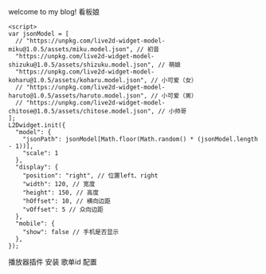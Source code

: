 welcome to my blog!
看板娘
  <script src="https://eqcn.ajz.miesnfu.com/wp-content/plugins/wp-3d-pony/live2dw/lib/L2Dwidget.min.js"></script>
    <script>
    var jsonModel = [
      // "https://unpkg.com/live2d-widget-model-miku@1.0.5/assets/miku.model.json", // 初音
      "https://unpkg.com/live2d-widget-model-shizuku@1.0.5/assets/shizuku.model.json", // 萌娘
      "https://unpkg.com/live2d-widget-model-koharu@1.0.5/assets/koharu.model.json", // 小可爱（女）
      // "https://unpkg.com/live2d-widget-model-haruto@1.0.5/assets/haruto.model.json", // 小可爱（男）
      // "https://unpkg.com/live2d-widget-model-chitose@1.0.5/assets/chitose.model.json", // 小帅哥
    ];
    L2Dwidget.init({
      "model": {
        "jsonPath": jsonModel[Math.floor(Math.random() * (jsonModel.length - 1))],
        "scale": 1
      },
      "display": {
        "position": "right", // 位置left、right
        "width": 120, // 宽度
        "height": 150, // 高度
        "hOffset": 10, // 横向边距
        "vOffset": 5 // 众向边距
      },
      "mobile": {
        "show": false // 手机是否显示
      },
    });
  </script>
播放器插件
  安装
  <script src="https://cdn.jsdelivr.net/npm/aplayer/dist/APlayer.min.js"></script>
  <script src="https://cdn.jsdelivr.net/npm/meting@2/dist/Meting.min.js"></script>
  歌单id
      <!-- //我喜欢的 125102396 -->
      <!-- //苏联 2005412605 -->
  配置
      <!-- 
        *id
          song id / playlist id / album id / search keyword
        *server	
          平台: netease, tencent, kugou, xiami, baidu
        *type
          song, playlist, album, search, artist
        auto
        fixed	默认false	
        mini	默认false	
        autoplay 默认false
        theme	默认2980b9
        loop 默认'all'
          'all', 'one', 'none'
        order	默认list
          'list', 'random'
        preload	预加载.默认auto
          'none', 'metadata', 'auto'
        volume	默认0.7
        mutex	true 互斥锁
        lrc-type	默认0	歌词类型
        list-folded	默认false 列表折叠
        list-max-height	默认340px
        storage-name	metingjs
      -->

